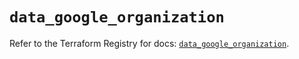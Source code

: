 # `data_google_organization`

Refer to the Terraform Registry for docs: [`data_google_organization`](https://registry.terraform.io/providers/hashicorp/google/5.43.1/docs/data-sources/organization).
